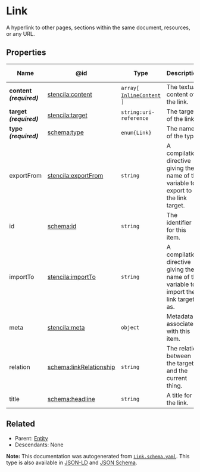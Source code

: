 # Link

A hyperlink to other pages, sections within the same document, resources, or any URL.

## Properties

| Name                     | @id                                                               | Type                                               | Description                                                                            | Inherited from        |
| ------------------------ | ----------------------------------------------------------------- | -------------------------------------------------- | -------------------------------------------------------------------------------------- | --------------------- |
| **content _(required)_** | [stencila:content](https://schema.stenci.la/content.jsonld)       | `array[`​[`InlineContent`](./InlineContent.md)​`]` | The textual content of the link.                                                       | [Link](./Link.md)     |
| **target _(required)_**  | [stencila:target](https://schema.stenci.la/target.jsonld)         | `string:uri-reference`                             | The target of the link.                                                                | [Link](./Link.md)     |
| **type _(required)_**    | [schema:type](https://schema.org/type)                            | `enum{`​`Link`​`}`                                 | The name of the type.                                                                  | [Entity](./Entity.md) |
| exportFrom               | [stencila:exportFrom](https://schema.stenci.la/exportFrom.jsonld) | `string`                                           | A compilation directive giving the name of the variable to export to the link target.  | [Link](./Link.md)     |
| id                       | [schema:id](https://schema.org/id)                                | `string`                                           | The identifier for this item.                                                          | [Entity](./Entity.md) |
| importTo                 | [stencila:importTo](https://schema.stenci.la/importTo.jsonld)     | `string`                                           | A compilation directive giving the name of the variable to import the link target as.  | [Link](./Link.md)     |
| meta                     | [stencila:meta](https://schema.stenci.la/meta.jsonld)             | `object`                                           | Metadata associated with this item.                                                    | [Entity](./Entity.md) |
| relation                 | [schema:linkRelationship](https://schema.org/linkRelationship)    | `string`                                           | The relation between the target and the current thing.                                 | [Link](./Link.md)     |
| title                    | [schema:headline](https://schema.org/headline)                    | `string`                                           | A title for the link.                                                                  | [Link](./Link.md)     |

## Related

-   Parent: [Entity](./Entity.md)
-   Descendants: None

**Note:** This documentation was autogenerated from [`Link.schema.yaml`](https://github.com/stencila/schema/blob/master/schema/Link.schema.yaml). This type is also available in [JSON-LD](https://schema.stenci.la/Link.jsonld) and [JSON Schema](https://schema.stenci.la/Link.schema.json).
